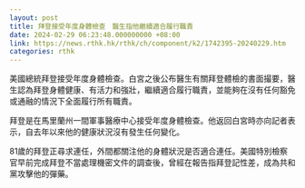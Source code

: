 ```yaml
---
layout: post
title: 拜登接受年度身體檢查　醫生指他繼續適合履行職責
date: 2024-02-29 06:23:48.000000000 +08:00
link: https://news.rthk.hk/rthk/ch/component/k2/1742395-20240229.htm
categories: rthk
---
```


美國總統拜登接受年度身體檢查。白宮之後公布醫生有關拜登體檢的書面撮要，醫生認為拜登身體健康、有活力和強壯，繼續適合履行職責，並能夠在沒有任何豁免或通融的情況下全面履行所有職責。

拜登是在馬里蘭州一間軍事醫療中心接受年度身體檢查。他返回白宮時亦向記者表示，自去年以來他的健康狀況沒有發生任何變化。

81歲的拜登正尋求連任，外間都關注他的身體狀況是否適合連任。美國特別檢察官早前完成拜登不當處理機密文件的調查後，曾經在報告指拜登記性差，成為共和黨攻擊他的彈藥。
